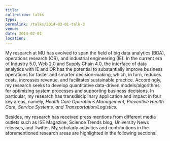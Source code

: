 ```yaml
---
title: 
collection: talks
type:
permalink: /talks/2014-03-01-talk-3
venue: 
date: 2014-02-01
location: 
---
```


My research at MU has evolved to span the field of big data analytics (BDA), operations research (OR), and industrial engineering (IE). In the current era of Industry 5.0, Web 2.0 and Supply Chain 4.0, the interface of data analytics with IE and OR has the potential to substantially improve business operations for faster and smarter decision-making, which, in turn, reduces costs, increases revenue, and facilitates sustainable practice. Accordingly, my research seeks to develop quantitative data-driven models/algorithms for optimizing system processes and supporting business decisions. In particular, my research has transdisciplinary application and impact in four key areas, namely, *Health Care Operations Management, Preventive Health Care, Service Systems, and Transportation/Logistics.* 

Besides, my research has received press mentions from different media outlets such as ISE Magazine, Science Trends blog, University News releases, and Twitter. My scholarly activities and contributions in the aforementioned research areas are highlighted in the following sections.


